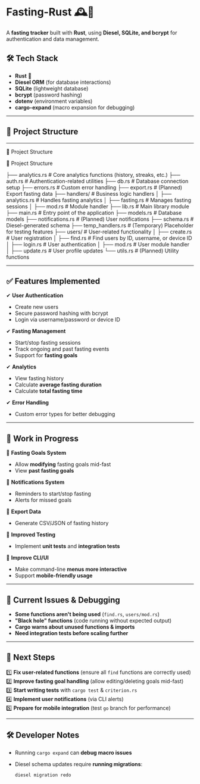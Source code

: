 # **Fasting-Rust** 🕰️🚀  

A **fasting tracker** built with **Rust**, using **Diesel, SQLite, and bcrypt** for authentication and data management.  

## **🛠️ Tech Stack**  

- **Rust** 🦀  
- **Diesel ORM** (for database interactions)  
- **SQLite** (lightweight database)  
- **bcrypt** (password hashing)  
- **dotenv** (environment variables)  
- **cargo-expand** (macro expansion for debugging)  

---

## **📂 Project Structure**  

---

📂 Project Structure

📂 Project Structure

├── analytics.rs         # Core analytics functions (history, streaks, etc.)
├── auth.rs              # Authentication-related utilities
├── db.rs                # Database connection setup
├── errors.rs            # Custom error handling
├── export.rs            # (Planned) Export fasting data
├── handlers/            # Business logic handlers
│   ├── analytics.rs     # Handles fasting analytics
│   ├── fasting.rs       # Manages fasting sessions
│   ├── mod.rs           # Module handler
├── lib.rs               # Main library module
├── main.rs              # Entry point of the application
├── models.rs            # Database models
├── notifications.rs     # (Planned) User notifications
├── schema.rs            # Diesel-generated schema
├── temp_handlers.rs     # (Temporary) Placeholder for testing features
├── users/               # User-related functionality
│   ├── create.rs        # User registration
│   ├── find.rs          # Find users by ID, username, or device ID
│   ├── login.rs         # User authentication
│   ├── mod.rs           # User module handler
│   ├── update.rs        # User profile updates
└── utils.rs             # (Planned) Utility functions


---

## **✅ Features Implemented**  

✔ **User Authentication**  

- Create new users  
- Secure password hashing with bcrypt  
- Login via username/password or device ID  

✔ **Fasting Management**  

- Start/stop fasting sessions  
- Track ongoing and past fasting events  
- Support for **fasting goals**  

✔ **Analytics**  

- View fasting history  
- Calculate **average fasting duration**  
- Calculate **total fasting time**  

✔ **Error Handling**  

- Custom error types for better debugging  

---

## **🚧 Work in Progress**  

🔄 **Fasting Goals System**  

- Allow **modifying** fasting goals mid-fast  
- View **past fasting goals**  

🔄 **Notifications System**  

- Reminders to start/stop fasting  
- Alerts for missed goals  

🔄 **Export Data**  

- Generate CSV/JSON of fasting history  

🔄 **Improved Testing**  

- Implement **unit tests** and **integration tests**  

🔄 **Improve CLI/UI**  

- Make command-line **menus more interactive**  
- Support **mobile-friendly usage**  

---

## **🐛 Current Issues & Debugging**  

- **Some functions aren't being used** (`find.rs`, `users/mod.rs`)  
- **"Black hole" functions** (code running without expected output)  
- **Cargo warns about unused functions & imports**  
- **Need integration tests before scaling further**  

---

## **📌 Next Steps**  

1️⃣ **Fix user-related functions** (ensure all `find` functions are correctly used)  
2️⃣ **Improve fasting goal handling** (allow editing/deleting goals mid-fast)  
3️⃣ **Start writing tests** with `cargo test` & `criterion.rs`  
4️⃣ **Implement user notifications** (via CLI alerts)  
5️⃣ **Prepare for mobile integration** (test `go` branch for performance)  

---

## **🛠️ Developer Notes**  

- Running `cargo expand` can **debug macro issues**  
- Diesel schema updates require **running migrations**:  

  ```sh
  diesel migration redo
